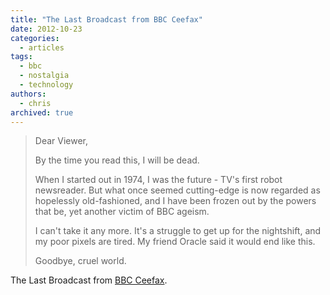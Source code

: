 ```yaml
---
title: "The Last Broadcast from BBC Ceefax"
date: 2012-10-23
categories:
  - articles
tags:
  - bbc
  - nostalgia
  - technology
authors:
  - chris
archived: true
---
```


> Dear Viewer,
>
> By the time you read this, I will be dead.
>
> When I started out in 1974, I was the future - TV's first robot newsreader. But what once seemed cutting-edge is now regarded as hopelessly old-fashioned, and I have been frozen out by the powers that be, yet another victim of BBC ageism.
>
> I can't take it any more. It's a struggle to get up for the nightshift, and my poor pixels are tired. My friend Oracle said it would end like this.
>
> Goodbye, cruel world.

The Last Broadcast from [BBC Ceefax](http://en.wikipedia.org/wiki/Ceefax).
